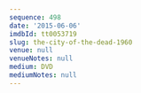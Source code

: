 ```yaml
---
sequence: 498
date: '2015-06-06'
imdbId: tt0053719
slug: the-city-of-the-dead-1960
venue: null
venueNotes: null
medium: DVD
mediumNotes: null
---
```


